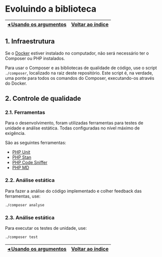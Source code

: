 # Evoluindo a biblioteca

[◂ Usando os argumentos](06-usando-os-argumentos.md) | [Voltar ao índice](indice.md)
-- | --


## 1. Infraestrutura

Se o [Docker](https://www.docker.com/) estiver instalado no computador, não será necessário ter o Composer ou PHP instalados. 

Para usar o Composer e as bibliotecas de qualidade de código, use o script `./composer`, localizado na raiz deste repositório. Este script é, na verdade, uma ponte para todos os comandos do Composer, executando-os através do Docker.

## 2. Controle de qualidade

### 2.1. Ferramentas

Para o desenvolvimento, foram utilizadas ferramentas para testes de unidade e análise estática. Todas configuradas no nível máximo de exigência.

São as seguintes ferramentas:

-  [PHP Unit](https://phpunit.de)
-  [PHP Stan](https://phpstan.org)
-  [PHP Code Sniffer](https://github.com/squizlabs/PHP_CodeSniffer)
-  [PHP MD](https://phpmd.org)

### 2.2. Análise estática

Para fazer a análise do código implementado e colher feedback das ferramentas, use:

```bash
./composer analyse
```

### 2.3. Análise estática

Para executar os testes de unidade, use:

```bash
./composer test
```


[◂ Usando os argumentos](06-usando-os-argumentos.md) | [Voltar ao índice](indice.md)
-- | --
